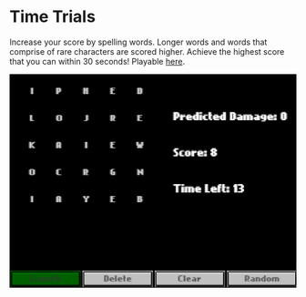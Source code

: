 Time Trials
===========

Increase your score by spelling words. Longer words and words that comprise of rare characters are scored higher. Achieve the highest score that you can within 30 seconds! Playable [here](https://philowong.neocities.org/Time%20Trials/bin/).

![Gameplay screenshot](screenshot.png)
